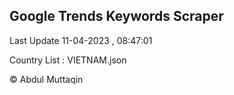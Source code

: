 

## Google Trends Keywords Scraper 
 
Last Update 11-04-2023 , 08:47:01

Country List :
VIETNAM.json



© Abdul Muttaqin 
